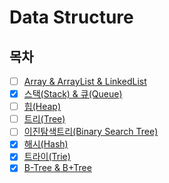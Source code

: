 # Data Structure

## 목차

* [ ] [Array & ArrayList & LinkedList]()
* [x] [스택(Stack) & 큐(Queue)](https://github.com/shunnnl/cs-study/blob/main/data-structure/stack%26queue.md)
* [ ] [힙(Heap)]()
* [ ] [트리(Tree)]()
* [ ] [이진탐색트리(Binary Search Tree)]()
* [X] [해시(Hash)](https://github.com/shunnnl/cs-study/blob/main/data-structure/hash.md)
* [x] [트라이(Trie)](https://github.com/shunnnl/cs-study/blob/main/data-structure/trie.md)
* [X] [B-Tree & B+Tree](https://github.com/shunnnl/cs-study/blob/main/data-structure/b-tree-bplus-tree.md)
